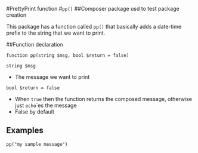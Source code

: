 #PrettyPrint function
#`pp()`
##Composer package usd to test package creation

This package has a function called `pp()` that basically adds a date-time prefix to the string that we want to print.

##Function declaration

`function pp(string $msg, bool $return = false)`

`string $msg`
- The message we want to print

`bool $return = false`
- When `true` then the function returns the composed message, otherwise just `echo`\`es the message
- False by default

## Examples

`pp("my sample message")`
